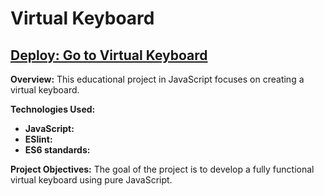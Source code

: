 # Virtual Keyboard

## [Deploy: Go to Virtual Keyboard](https://yuriy85.github.io/virtual-keyboard/)

**Overview:**
This educational project in JavaScript focuses on creating a virtual keyboard.

**Technologies Used:**
- **JavaScript:** 
- **ESlint:** 
- **ES6 standards:** 


**Project Objectives:**
 The goal of the project is to develop a fully functional virtual keyboard using pure JavaScript.
